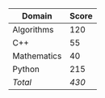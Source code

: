 | Domain                   | Score         |  
|--------------------------|---------------|  
| Algorithms                   | 120         |  
| C++                   | 55         |  
| Mathematics                   | 40         |  
| Python                   | 215         |  
| *Total*                   | *430*         |  

